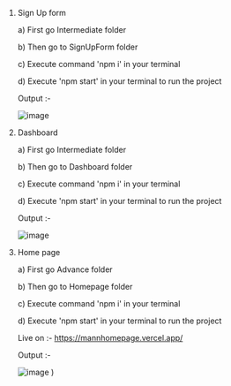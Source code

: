 1) Sign Up form
   
    a) First go Intermediate folder 

    b) Then go to SignUpForm folder

    c) Execute command 'npm i' in your terminal

    d) Execute 'npm start' in your terminal to run the project 

    Output :- 

     ![image](https://github.com/user-attachments/assets/90b76799-b80c-436e-91b9-4e321142c381)



2) Dashboard
   
    a) First go Intermediate folder 

    b) Then go to Dashboard folder

    c) Execute command 'npm i' in your terminal

    d) Execute 'npm start' in your terminal to run the project

    Output :- 
 
      ![image](https://github.com/user-attachments/assets/758cf404-c3d7-4dab-86fe-69fd45f0837a)

3) Home page

    a) First go Advance folder 

    b) Then go to Homepage folder

    c) Execute command 'npm i' in your terminal

    d) Execute 'npm start' in your terminal to run the project

    Live on :- https://mannhomepage.vercel.app/

    Output :- 
 
      ![image](https://github.com/user-attachments/assets/0cb97314-d91a-4c69-97db-37006e03aacc)
)


